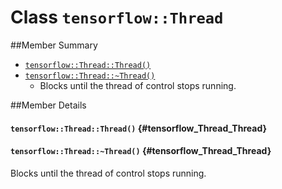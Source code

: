 # Class `tensorflow::Thread`





##Member Summary

* [`tensorflow::Thread::Thread()`](#tensorflow_Thread_Thread)
* [`tensorflow::Thread::~Thread()`](#tensorflow_Thread_Thread)
  * Blocks until the thread of control stops running.

##Member Details

#### `tensorflow::Thread::Thread()` {#tensorflow_Thread_Thread}





#### `tensorflow::Thread::~Thread()` {#tensorflow_Thread_Thread}

Blocks until the thread of control stops running.


